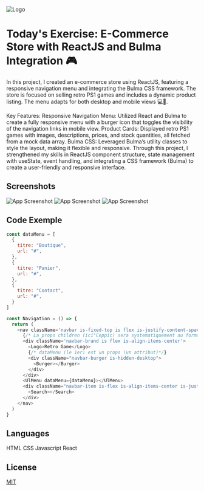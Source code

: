 
![Logo](../boutique/public/assets/img/1716296373896.jpg)


# Today's Exercise: E-Commerce Store with ReactJS and Bulma Integration 🎮

In this project, I created an e-commerce store using ReactJS, featuring a responsive navigation menu and integrating the Bulma CSS framework. The store is focused on selling retro PS1 games and includes a dynamic product listing. The menu adapts for both desktop and mobile views 💻📱.

Key Features:
Responsive Navigation Menu: Utilized React and Bulma to create a fully responsive menu with a burger icon that toggles the visibility of the navigation links in mobile view.
Product Cards: Displayed retro PS1 games with images, descriptions, prices, and stock quantities, all fetched from a mock data array.
Bulma CSS: Leveraged Bulma’s utility classes to style the layout, making it flexible and responsive.
Through this project, I strengthened my skills in ReactJS component structure, state management with useState, event handling, and integrating a CSS framework (Bulma) to create a user-friendly and responsive interface.


## Screenshots

![App Screenshot](../boutique/public/assets/img/Capture%20d'écran%202024-11-27%20162918.png)
![App Screenshot](../boutique/public/assets/img/Capture%20d'écran%202024-11-27%20162939.png)
![App Screenshot](../boutique/public/assets/img/Capture%20d'écran%202024-11-27%20162949.png)


## Code Exemple
```javascript
const dataMenu = [
  {
    titre: "Boutique",
    url: "#",
  },
  {
    titre: "Panier",
    url: "#",
  },
  {
    titre: "Contact",
    url: "#",
  }
]

const Navigation = () => {
  return (
    <nav className='navbar is-fixed-top is flex is-justify-content-space-between'>
      {/* La props children (ici"Ceppic) sera systematiquement au format string */}
      <div className='navbar-brand is flex is-align-items-center'>
        <Logo>Retro Game</Logo>
        {/* dataMenu (le 1er) est un props (un attribut)*/}
        <div className="navbar-burger is-hidden-desktop">
          <Burger></Burger>
        </div>
      </div>
      <UlMenu dataMenu={dataMenu}></UlMenu>
      <div className="navbar-item is-flex is-align-items-center is-justify-content-flex-start is-hidden-touch">
        <Search></Search>
      </div>
    </nav>
  )
}
```
## Languages

HTML
CSS
Javascript
React
## License

[MIT](https://choosealicense.com/licenses/mit/)

